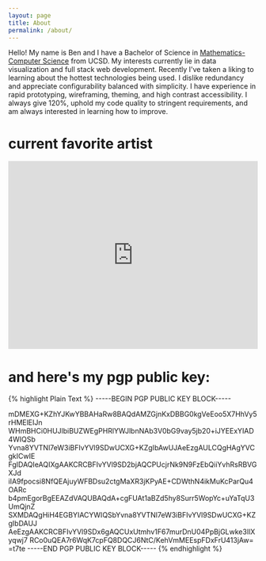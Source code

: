 ```yaml
---
layout: page
title: About
permalink: /about/
---
```


Hello! My name is Ben and I have a Bachelor of Science in [Mathematics-Computer Science](https://archive.fo/l7ekb) from UCSD. My interests currently lie in data visualization and full stack web development. Recently I've taken a liking to learning about the hottest technologies being used. I dislike redundancy and appreciate configurability balanced with simplicity. I have experience in rapid prototyping, wireframing, theming, and high contrast accessibility. I always give 120%, uphold my code quality to stringent requirements, and am always interested in learning how to improve.

# current favorite artist
<iframe src="https://open.spotify.com/embed/artist/3Qr0AOGNlUjOMXtNUPjVZA" width="100%" height="380" frameborder="0" allowtransparency="true" allow="encrypted-media"></iframe>

# and here's my pgp public key:

{% highlight Plain Text %}
-----BEGIN PGP PUBLIC KEY BLOCK-----

mDMEXG+KZhYJKwYBBAHaRw8BAQdAMZGjnKxDBBG0kgVeEoo5X7HhVy5rHMElEIJn
WHmBHCi0HUJlbiBUZWEgPHRlYWJlbnNAb3V0bG9vay5jb20+iJYEExYIAD4WIQSb
Yvna8YVTNl7eW3iBFIvYVl9SDwUCXG+KZgIbAwUJAeEzgAULCQgHAgYVCgkICwIE
FgIDAQIeAQIXgAAKCRCBFIvYVl9SD2bjAQCPUcjrNk9N9FzEbQiiYvhRsRBVGXJd
iIA9fpocsi8NfQEAjuyWFBDsu2ctgMaXR3jKPyAE+CDWthN4ikMuKcParQu4OARc
b4pmEgorBgEEAZdVAQUBAQdA+cgFUAt1aBZd5hy8Surr5WopYc+uYaTqU3UmQjnZ
SXMDAQgHiH4EGBYIACYWIQSbYvna8YVTNl7eW3iBFIvYVl9SDwUCXG+KZgIbDAUJ
AeEzgAAKCRCBFIvYVl9SDx6gAQCUxUtmhv1F67murDnU04PpBjGLwke3IlXyqwj7
RCo0uQEA7r6WqK7cpFQ8DQCJ6NtC/KehVmMEEspFDxFrU413jAw=
=t7te
-----END PGP PUBLIC KEY BLOCK-----
{% endhighlight %}